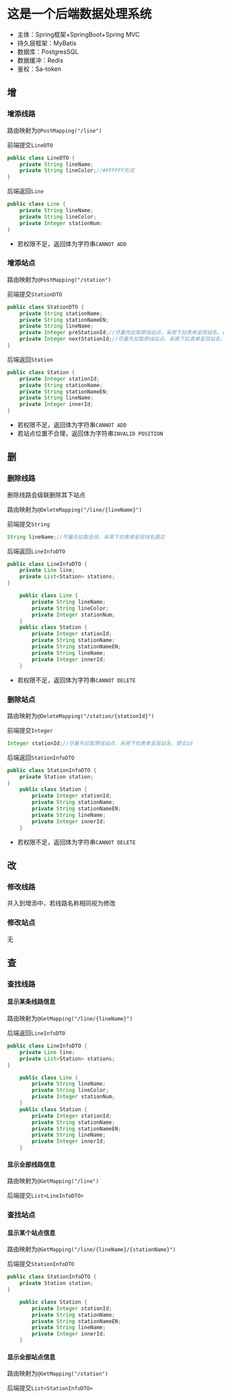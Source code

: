 # 这是一个后端数据处理系统
- 主体：Spring框架+SpringBoot+Spring MVC
- 持久层框架：MyBatis
- 数据库：PostgresSQL
- 数据缓冲：Redis
- 鉴权：Sa-token
## 增
### 增添线路
路由映射为`@PostMapping("/line")`

前端提交`LineDTO`
```Java
public class LineDTO {
    private String lineName;
    private String lineColor;//#FFFFFF形式
}
```
后端返回`Line`
```Java
public class Line {
    private String lineName;
    private String lineColor;
    private Integer stationNum;
}
```
- 若权限不足，返回体为字符串`CANNOT ADD`
### 增添站点
路由映射为`@PostMapping("/station")`

前端提交`StationDTO`
```Java
public class StationDTO {
    private String stationName;
    private String stationNameEN;
    private String lineName;
    private Integer preStationId;//尽量先拉取原线站点，采用下拉表单呈现站名，提交id
    private Integer nextStationId;//尽量先拉取原线站点，采用下拉表单呈现站名，提交id
}
```
后端返回`Station`
```Java
public class Station {
    private Integer stationId;
    private String stationName;
    private String stationNameEN;
    private String lineName;
    private Integer innerId;
}
```
- 若权限不足，返回体为字符串`CANNOT ADD`
- 若站点位置不合理，返回体为字符串`INVALID POSITION`
## 删
### 删除线路
删除线路会级联删除其下站点

路由映射为`@DeleteMapping("/line/{lineName}")`

前端提交`String`
```Java
String lineName;//尽量先拉取全线，采用下拉表单呈现线名提交
```
后端返回`LineInfoDTO`
```Java
public class LineInfoDTO {
    private Line line;
    private List<Station> stations;
}

    public class Line {
        private String lineName;
        private String lineColor;
        private Integer stationNum;
    }
    public class Station {
        private Integer stationId;
        private String stationName;
        private String stationNameEN;
        private String lineName;
        private Integer innerId;
    }
```
- 若权限不足，返回体为字符串`CANNOT DELETE`
### 删除站点
路由映射为`@DeleteMapping("/station/{stationId}")`

前端提交`Integer`
```Java
Integer stationId;//尽量先拉取原线站点，采用下拉表单呈现站名，提交id
```
后端返回`StationInfoDTO`
```Java
public class StationInfoDTO {
    private Station station;
}
    public class Station {
        private Integer stationId;
        private String stationName;
        private String stationNameEN;
        private String lineName;
        private Integer innerId;
    }
```
- 若权限不足，返回体为字符串`CANNOT DELETE`
## 改
### 修改线路
并入到增添中，若线路名称相同视为修改
### 修改站点
无
## 查
### 查找线路
#### 显示某条线路信息
路由映射为`@GetMapping("/line/{lineName}")`

后端返回`LineInfoDTO`
```Java
public class LineInfoDTO {
    private Line line;
    private List<Station> stations;
}

    public class Line {
        private String lineName;
        private String lineColor;
        private Integer stationNum;
    }
    public class Station {
        private Integer stationId;
        private String stationName;
        private String stationNameEN;
        private String lineName;
        private Integer innerId;
    }
```
#### 显示全部线路信息
路由映射为`@GetMapping("/line")`

后端提交`List<LineInfoDTO>`
### 查找站点
#### 显示某个站点信息
路由映射为`@GetMapping("/line/{lineName}/{stationName}")`

后端提交`StationInfoDTO`
```Java
public class StationInfoDTO {
    private Station station;
}

    public class Station {
        private Integer stationId;
        private String stationName;
        private String stationNameEN;
        private String lineName;
        private Integer innerId;
    }
```
#### 显示全部站点信息
路由映射为`@GetMapping("/station")`

后端提交`List<StationInfoDTO>`
